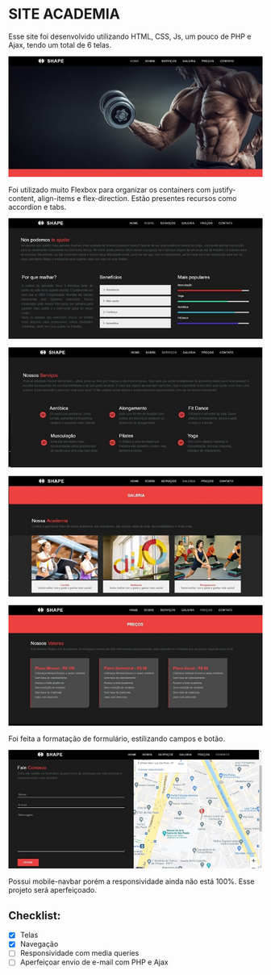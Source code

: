 # SITE ACADEMIA

Esse site foi desenvolvido utilizando HTML, CSS, Js, um pouco de PHP e Ajax, tendo um total de 6 telas.  
 
![](img-readme/foto_1.jpg)

Foi utilizado muito Flexbox para organizar os containers com justify-content, align-items e flex-direction. Estão presentes recursos como accordion e tabs.
 
![](img-readme/foto_2.jpg)
 
![](img-readme/foto_3.jpg)
 
![](img-readme/foto_4.jpg)

![](img-readme/foto_5.jpg)

Foi feita a formatação de formulário, estilizando campos e botão.

![](img-readme/foto_6.jpg)
 
Possui mobile-navbar porém a responsividade ainda não está 100%. Esse projeto será aperfeiçoado.

## Checklist:

- [x] Telas 
- [x] Navegação
- [ ] Responsividade com media queries
- [ ] Aperfeiçoar envio de e-mail com PHP e Ajax
